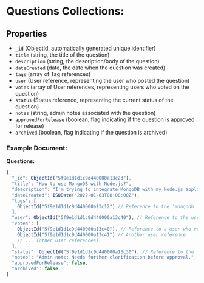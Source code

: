 # Questions Collections:

## Properties

- `_id` (ObjectId, automatically generated unique identifier)
- `title` (string, the title of the question)
- `description` (string, the description/body of the question)
- `dateCreated` (date, the date when the question was created)
- `tags` (array of Tag references)
- `user` (User reference, representing the user who posted the question)
- `votes` (array of User references, representing users who voted on the question)
- `status` (Status reference, representing the current status of the question)
- `notes` (string, admin notes associated with the question)
- `approvedForRelease` (boolean, flag indicating if the question is approved for release)
- `archived` (boolean, flag indicating if the question is archived)

### Example Document:

**Questions:**

```javascript
{
  "_id": ObjectId("5f9e1d1d1c9d440000a13c23"),
  "title": "How to use MongoDB with Node.js?",
  "description": "I'm trying to integrate MongoDB with my Node.js application. Any guidance?",
  "dateCreated": ISODate("2022-01-03T08:00:00Z"),
  "tags": [
    ObjectId("5f9e1d1d1c9d440000a13c12") // Reference to the 'mongodb' tag
  ],
  "user": ObjectId("5f9e1d1d1c9d440000a13c40"), // Reference to the user who posted the question
  "votes": [
    ObjectId("5f9e1d1d1c9d440000a13c40"), // Reference to a user who voted on the question
    ObjectId("5f9e1d1d1c9d440000a13c41") // Another user reference
    // ... (other user references)
  ],
  "status": ObjectId("5f9e1d1d1c9d440000a13c30"), // Reference to the 'Open' status
  "notes": "Admin note: Needs further clarification before approval.",
  "approvedForRelease": false,
  "archived": false
}
```
